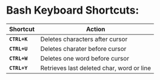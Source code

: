 # Bash Keyboard Shortcuts:

| Shortcut | Action |
| --- | --- |
| **`CTRL+K`** | Deletes characters after cursor |
| **`CTRL+U`** | Deletes charater before cursor |
| **`CTRL+W`** | Deletes one word before cursor |
| **`CTRL+Y`** | Retrieves last deleted char, word or line |

